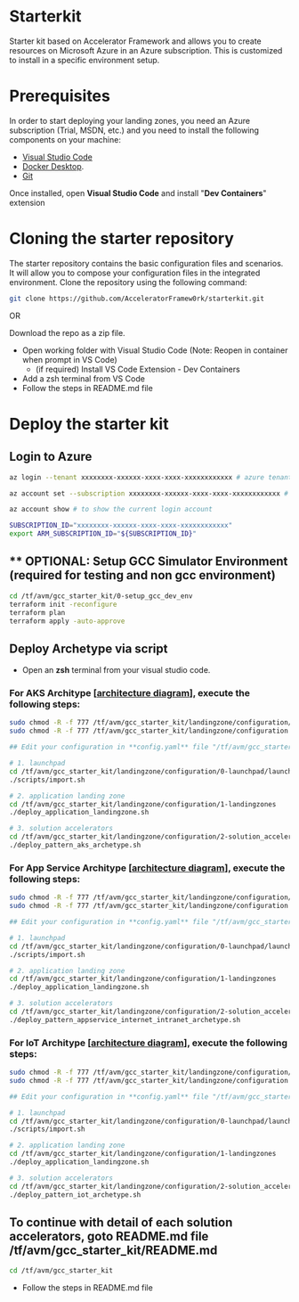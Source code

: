 # Starterkit
Starter kit based on Accelerator Framework and allows you to create resources on Microsoft Azure in an Azure subscription. 
This is customized to install in a specific environment setup. 

# Prerequisites
In order to start deploying your landing zones, you need an Azure subscription (Trial, MSDN, etc.) and you need to install the following components on your machine:

- [Visual Studio Code](https://code.visualstudio.com/)
- [Docker Desktop](https://docs.docker.com/docker-for-windows/install/).
- [Git](https://git-scm.com/downloads)

Once installed, open **Visual Studio Code** and install "**Dev Containers**" extension

# Cloning the starter repository

The starter repository contains the basic configuration files and scenarios. It will allow you to compose your configuration files in the integrated environment.
Clone the repository using the following command:

```bash
git clone https://github.com/AcceleratorFramew0rk/starterkit.git
```
OR

Download the repo as a zip file.

* Open working folder with Visual Studio Code (Note: Reopen in container when prompt in VS Code)
  * (if required) Install VS Code Extension - Dev Containers
* Add a zsh terminal from VS Code
* Follow the steps in README.md file
  
# Deploy the starter kit
## Login to Azure
```bash
az login --tenant xxxxxxxx-xxxxxx-xxxx-xxxx-xxxxxxxxxxxx # azure tenant id

az account set --subscription xxxxxxxx-xxxxxx-xxxx-xxxx-xxxxxxxxxxxx # subscription id

az account show # to show the current login account

SUBSCRIPTION_ID="xxxxxxxx-xxxxxx-xxxx-xxxx-xxxxxxxxxxxx"
export ARM_SUBSCRIPTION_ID="${SUBSCRIPTION_ID}"
```

## ** OPTIONAL: Setup GCC Simulator Environment (required for testing and non gcc environment)
```bash
cd /tf/avm/gcc_starter_kit/0-setup_gcc_dev_env
terraform init -reconfigure
terraform plan
terraform apply -auto-approve
```

## Deploy Archetype via script

- Open an **zsh** terminal from your visual studio code.

### For AKS Architype [[architecture diagram](./docs/aks_archetype.md)], execute the following steps:

```bash
sudo chmod -R -f 777 /tf/avm/gcc_starter_kit/landingzone/configuration/level0/gcci_platform/import.sh
sudo chmod -R -f 777 /tf/avm/gcc_starter_kit/landingzone/configuration

## Edit your configuration in **config.yaml** file "/tf/avm/gcc_starter_kit/landingzone/configuration/0-launchpad/scripts/config.yaml"

# 1. launchpad
cd /tf/avm/gcc_starter_kit/landingzone/configuration/0-launchpad/launchpad
./scripts/import.sh

# 2. application landing zone
cd /tf/avm/gcc_starter_kit/landingzone/configuration/1-landingzones
./deploy_application_landingzone.sh

# 3. solution accelerators
cd /tf/avm/gcc_starter_kit/landingzone/configuration/2-solution_accelerators
./deploy_pattern_aks_archetype.sh
```

### For App Service Architype [[architecture diagram](./docs/appservice_archetype.md)], execute the following steps:
```bash
sudo chmod -R -f 777 /tf/avm/gcc_starter_kit/landingzone/configuration/level0/gcci_platform/import.sh
sudo chmod -R -f 777 /tf/avm/gcc_starter_kit/landingzone/configuration

## Edit your configuration in **config.yaml** file "/tf/avm/gcc_starter_kit/landingzone/configuration/0-launchpad/scripts/config.yaml"

# 1. launchpad
cd /tf/avm/gcc_starter_kit/landingzone/configuration/0-launchpad/launchpad
./scripts/import.sh

# 2. application landing zone
cd /tf/avm/gcc_starter_kit/landingzone/configuration/1-landingzones
./deploy_application_landingzone.sh

# 3. solution accelerators
cd /tf/avm/gcc_starter_kit/landingzone/configuration/2-solution_accelerators
./deploy_pattern_appservice_internet_intranet_archetype.sh
```


### For IoT Architype [[architecture diagram](./docs/iot_archetype.md)], execute the following steps:
```bash
sudo chmod -R -f 777 /tf/avm/gcc_starter_kit/landingzone/configuration/level0/gcci_platform/import.sh
sudo chmod -R -f 777 /tf/avm/gcc_starter_kit/landingzone/configuration

## Edit your configuration in **config.yaml** file "/tf/avm/gcc_starter_kit/landingzone/configuration/0-launchpad/scripts/config.yaml"

# 1. launchpad
cd /tf/avm/gcc_starter_kit/landingzone/configuration/0-launchpad/launchpad
./scripts/import.sh

# 2. application landing zone
cd /tf/avm/gcc_starter_kit/landingzone/configuration/1-landingzones
./deploy_application_landingzone.sh

# 3. solution accelerators
cd /tf/avm/gcc_starter_kit/landingzone/configuration/2-solution_accelerators
./deploy_pattern_iot_archetype.sh
```


## To continue with detail of each solution accelerators, goto README.md file /tf/avm/gcc_starter_kit/README.md
```bash
cd /tf/avm/gcc_starter_kit
```
* Follow the steps in README.md file
